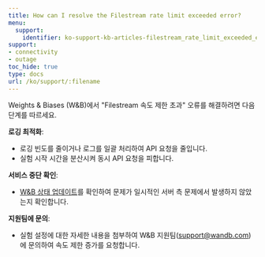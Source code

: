 ```yaml
---
title: How can I resolve the Filestream rate limit exceeded error?
menu:
  support:
    identifier: ko-support-kb-articles-filestream_rate_limit_exceeded_error
support:
- connectivity
- outage
toc_hide: true
type: docs
url: /ko/support/:filename
---
```


Weights & Biases (W&B)에서 "Filestream 속도 제한 초과" 오류를 해결하려면 다음 단계를 따르세요.

**로깅 최적화**:
  - 로깅 빈도를 줄이거나 로그를 일괄 처리하여 API 요청을 줄입니다.
  - 실험 시작 시간을 분산시켜 동시 API 요청을 피합니다.

**서비스 중단 확인**:
  - [W&B 상태 업데이트](https://status.wandb.com)를 확인하여 문제가 일시적인 서버 측 문제에서 발생하지 않았는지 확인합니다.

**지원팀에 문의**:
  - 실험 설정에 대한 자세한 내용을 첨부하여 W&B 지원팀(support@wandb.com)에 문의하여 속도 제한 증가를 요청합니다.
